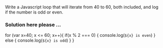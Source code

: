 Write a Javascript loop that will iterate from 40 to 60, both included, and log if the number is odd or even.

### Solution here please ...

for (var x=40; x <= 60; x++){
    if(x % 2 === 0) {
        console.log(`${x} is even`)
    } else {
        console.log(`${x} is odd`)
    }
}
